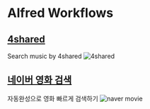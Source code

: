 # Alfred Workflows

## [4shared](https://raw.github.com/mrz1277/alfred-workflows/master/workflows/4shared.alfredworkflow)
Search music by 4shared
![4shared](https://raw.githubusercontent.com/mrz1277/alfred-workflows/master/screenshots/4shared.png)

## [네이버 영화 검색](https://raw.github.com/mrz1277/alfred-workflows/master/workflows/naver.movie.alfredworkflow)
자동완성으로 영화 빠르게 검색하기
![naver movie](https://raw.githubusercontent.com/mrz1277/alfred-workflows/master/screenshots/naver.movie.png)